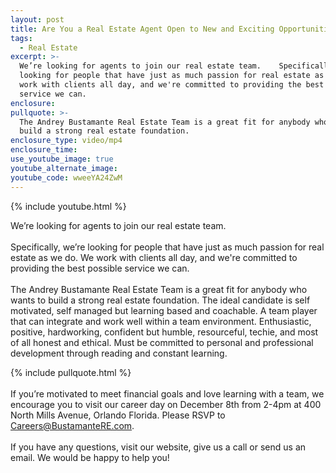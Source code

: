 ```yaml
---
layout: post
title: Are You a Real Estate Agent Open to New and Exciting Opportunities?
tags:
  - Real Estate
excerpt: >-
  We’re looking for agents to join our real estate team.    Specifically, we’re
  looking for people that have just as much passion for real estate as we do. We
  work with clients all day, and we're committed to providing the best possible
  service we can.
enclosure:
pullquote: >-
  The Andrey Bustamante Real Estate Team is a great fit for anybody who wants to
  build a strong real estate foundation.
enclosure_type: video/mp4
enclosure_time:
use_youtube_image: true
youtube_alternate_image:
youtube_code: wweeYA24ZwM
---
```



{% include youtube.html %}

We’re looking for agents to join our real estate team.  <br><br>Specifically, we’re looking for people that have just as much passion for real estate as we do. We work with clients all day, and we're committed to providing the best possible service we can.<br><br>The Andrey Bustamante Real Estate Team is a great fit for anybody who wants to build a strong real estate foundation. The ideal candidate is self motivated, self managed but learning based and coachable. A team player that can integrate and work well within a team environment. Enthusiastic, positive, hardworking, confident but humble, resourceful, techie, and most of all honest and ethical. Must be committed to personal and professional development through reading and constant learning.

{% include pullquote.html %}<br><br>If you’re motivated to meet financial goals and love learning with a team, we encourage you to visit our career day on December 8th from 2-4pm at 400 North Mills Avenue, Orlando Florida. Please RSVP to Careers@BustamanteRE.com.<br><br>If you have any questions, visit our website, give us a call or send us an email. We would be happy to help you!
